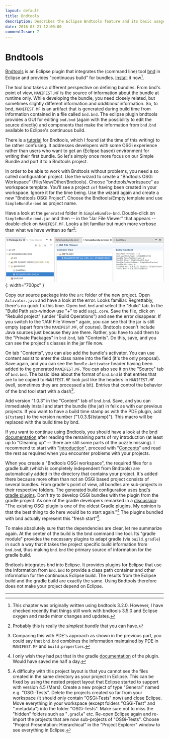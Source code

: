 ```yaml
---
layout: default
title: Bndtools
description: Describes the Eclipse Bndtools feature and its basic usage.
date: 2016-03-21 12:00:00
commentIssue: 7
---
```


# Bndtools

[Bndtools](http://bndtools.org/) is an Eclipse plugin that integrates the (command line) tool [bnd](http://bnd.bndtools.org/) in Eclipse and provides "continuous build" for bundles. [Install](http://bndtools.org/installation.html) it now[^bndtools-version].

[^bndtools-version]: This chapter was originally written using bndtools 3.2.0. However, I have checked recently that things still work with bndtools 3.5.0 and Eclipse oxygen and made minor changes and updates.

The tool bnd takes a different perspective on defining bundles. From bnd's point of view, `MANIFEST.MF` is the source of information about the bundle at runtime only. While developing the bundle, you need closely related, but sometimes slightly different information and  *additional* information. So, to bnd, `MANIFEST.MF` is an artifact that is generated during build time from information contained in a file called `bnd.bnd`. The eclipse plugin bndtools provides a GUI for editing `bnd.bnd` (again with the possibility to edit the source directly) and components that make the information from `bnd.bnd` available to Eclipse's continuous build. 

There is a [tutorial](http://bndtools.org/tutorial.html) for Bndtools, which I found (at the time of this writing) to be rather confusing. It addresses developers with some OSGi experience rather than users who want to get an (Eclipse based) environment for writing their first bundle. So let's simply once more focus on our Simple Bundle and port it to a Bndtools project.

In order to be able to work with Bndtools without problems, you need a so called configuration project. Use the wizard to create a "Bndtools OSGi Workspace" (File/New/Other/Bndtools). Choose "bndtools/workspace" as workspace template. You'll see a project `cnf` having been created in your workspace. Ignore it for the time being. Use the wizard again and create a new "Bndtools OSGi Project". Choose the Bndtools/Empty template and use `SimpleBundle-bnd` as project name.

Have a look at the `generated` folder in `SimpleBundle-bnd`. Double-click on `SimpleBundle-bnd.jar` and then -- in the "Jar File Viewer" that appears -- double-click on `MANIFEST.MF`. Looks a bit familiar but much more verbose than what we have written so far[^sb]:

[^sb]: Probably this is really the *simplest bundle* that you can have.  

![Jar File Viewer](images/JarFileView.png){: width="700px" }

Copy our source package into the `src` folder of the new project. Open `Activator.java` and have a look at the error. Looks familiar. Regrettably, there's no quick fix this time. Open `bnd.bnd` and select the "Build" tab. In the "Build Path sub-window use "+" to add `osgi.core`. Save the file, click on "Rebuild project" (under "Build Operations") and see the error disappear. If you switch to the "JAR File Viewer" again, you can see that the jar is still empty (apart from the `MANIFEST.MF`, of course). Bndtools doesn't include Java sources just because they are there. Rather, you have to add them to the "Private Packages" in `bnd.bnd`, tab "Contents". Do this, save, and you can see the project's classes in the jar file now.

On tab "Contents", you can also add the bundle's activator. You can use content assist to enter the class name into the field (it's the only proposal). Save again, and you can see the `Bundle-Activator` header having been added to the generated `MANIFEST.MF`. You can also see it on the "Source" tab of `bnd.bnd`. The basic idea about the format of `bnd.bnd` is that entries that are to be copied to `MANIFEST.MF` look just like the headers in `MANIFEST.MF` (well, sometimes they are processed a bit). Entries that control the behavior of the bnd tool start with a dash[^cwp].

[^cwp]: Comparing this with PDE's approach as shown in the previous part, you could say that `bnd.bnd` combines the information maintained by PDE in `MANIFEST.MF` and `build.properties`.

Add version "1.0.3" in the "Content" tab of `bnd.bnd`. Save, and you can immediately install and start the bundle (the jar) in felix as with our previous projects. If you want to have a build time stamp as with the PDE plugin, add `${tstamp}` to the version number ("1.0.3.${tstamp}"). This macro will be replaced with the build time by bnd.

If you want to continue using Bndtools, you should have a look at the [bnd documentation](http://bnd.bndtools.org/) after reading the remaining parts of my introduction (at least up to "Cleaning up" -- there are still some parts of the puzzle missing). I recommend to start with "[Introduction](http://bnd.bndtools.org/chapters/110-introduction.html)", proceed with "[Concepts](http://bnd.bndtools.org/chapters/130-concepts.html)" and read the rest as required when you encounter problems with your projects.

When you create a "Bndtools OSGi workspace", the required files for a gradle built (which is completely independent from Bndtools) are automatically added in the directory that contains your project. It's added there because more often than not an OSGi based project consists of several bundles. From gradle's point of view, all bundles are sub-projects in their respective folders. The generated build configuration uses [bnd's gradle plugins](https://github.com/bndtools/bnd/tree/master/biz.aQute.bnd.gradle). Don't try to develop OSGi bundles with the plugin from the gradle project. As one of the gradle developers remarked in a [discussion](https://discuss.gradle.org/t/the-osgi-plugin-has-several-flaws/2546/25): "The existing OSGi plugin is one of the oldest Gradle plugins. My opinion is that the best thing to do here would be to start again."[^wid] The plugins bundled with bnd actually represent this "fresh start"[^restructure].

[^wid]: I only wish they had put that in the gradle [documentation](https://docs.gradle.org/current/userguide/osgi_plugin.html) of the plugin. Would have saved me half a day.

[^restructure]: A difficulty with this project layout is that you cannot see the files created
    in the same directory as your project in Eclipse. This can be fixed by using the nested
    project layout that Eclipse started to support with version 4.5 (Mars). Create a new
    project of type "General" named e.g. "OSGi-Tests". Delete the projects created so far 
    from your workspace (it should only contain "OSGi-Tests" now) and close Eclipse. Move
    everything in your workspace (except folders "OSGi-Test" and ".metadata") into the
    folder "OSGi-Tests". Make sure not to miss the "hidden" folders such as "`.gradle`" etc.
    Re-open Eclipse again and re-import the projects that are now sub-projects of
    "OSGi-Tests". Choose "Project Presentation: Hierarchical" in the "Project Explorer"
    window to see everything in Eclipse.

To make absolutely sure that the dependencies are clear, let me summarize again. At the center of the build is the bnd command line tool. Its "gradle module" provides the necessary plugins to adapt gradle (via `build.gradle`) in such a way that it takes the project specific build information from `bnd.bnd`, thus making `bnd.bnd` the primary source of information for the gradle build.

Bndtools integrates bnd into Eclipse. It provides plugins for Eclipse that use the information from `bnd.bnd` to provide a class path container and other information for the continuous Eclipse build. The results from the Eclipse build and the gradle build are exactly the same. Using Bndtools therefore does not make your project depend on Eclipse.

---
